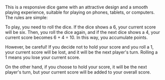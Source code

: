 This is a responsive dice game with an attractive design and a smooth playing experience, suitable for playing on phones, tablets, or computers. The rules are simple:

To play, you need to roll the dice. If the dice shows a 6, your current score will be six. Then, you roll the dice again, and if the next dice shows a 4, your current score becomes 6 + 4 = 10. In this way, you accumulate points.

However, be careful! If you decide not to hold your score and you roll a 1, your current score will be lost, and it will be the next player's turn. Rolling a 1 means you lose your current score.

On the other hand, if you choose to hold your score, it will be the next player's turn, but your current score will be added to your overall score.
